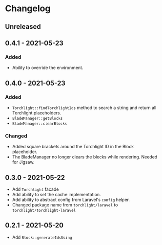 # Changelog

## Unreleased

## 0.4.1 - 2021-05-23

### Added
- Ability to override the environment.

## 0.4.0 - 2021-05-23

### Added
- `Torchlight::findTorchlightIds` method to search a string and return all Torchlight placeholders.
- `BladeManager::getBlocks`
- `BladeManager::clearBlocks`

### Changed
- Added square brackets around the Torchlight ID in the Block placeholder.
- The BladeManager no longer clears the blocks while rendering. Needed for Jigsaw.

## 0.3.0 - 2021-05-22

- Add `Torchlight` facade
- Add ability to set the cache implementation.
- Add ability to abstract config from Laravel's `config` helper.
- Changed package name from `torchlight/laravel` to `torchlight/torchlight-laravel`


## 0.2.1 - 2021-05-20

- Add `Block::generateIdsUsing`
